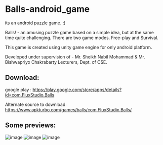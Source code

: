 # Balls-android_game
its an android puzzle game. :)

Balls! - an amusing puzzle game based on a simple idea, but at the same time quite challenging. 
There are two game modes. Free-play and Survival.

This game is created using unity game engine for only android platform.

Developed under supervision of - 
Mr. Sheikh Nabil Mohammad & 
Mr. Bishwapriyo Chakrabarty Lecturers, Dept. of CSE.

## Download:
google play : https://play.google.com/store/apps/details?id=com.FluxStudio.Balls

Alternate source to download: https://www.apkturbo.com/games/balls/com.FluxStudio.Balls/

## Some previews:
![image](https://user-images.githubusercontent.com/25881375/178723861-2b18b1c3-62ec-4a68-97b0-127bce27ecc5.png)
![image](https://user-images.githubusercontent.com/25881375/178723922-4b08a028-03ef-43aa-8a39-0697dd89fb6c.png)
![image](https://user-images.githubusercontent.com/25881375/178723945-b3a7db67-0979-489c-a255-9a979ac77691.png)

